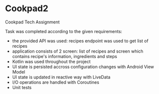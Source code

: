 # Cookpad2
Cookpad Tech Assignment

Task was completed according to the given requirements:
- the provided API was used: recipes endpoint was used to get list of recipes
- application consists of 2 screen: list of recipes and screen which contains recipe's information, ingredients and steps
- Kotlin was used throughout the project
- UI state is persisted accross configuration changes with Android View Model
- UI state is updated in reactive way with LiveData
- I/O operations are handled with Coroutines
- Unit tests
